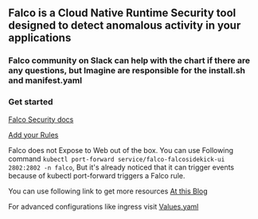 ## Falco is a Cloud Native Runtime Security tool designed to detect anomalous activity in your applications

### Falco community on Slack can help with the chart if there are any questions, but Imagine are responsible for the install.sh and manifest.yaml

### Get started

[Falco Security docs](https://falco.org/docs/)


[Add your Rules](https://falco.org/docs/rules/)

Falco does not Expose to Web out of the box. You can use Following command 
``` kubectl port-forward service/falco-falcosidekick-ui 2802:2802 -n falco ```, But it's already noticed that it can trigger events because of kubectl port-forward triggers a Falco rule.

You can use following link to get more resources [At this Blog](https://blog.webdev-jogeleit.de/blog/falco-security-and-monitoring-on-rke-bare-metal-cluster-with-rancher/)

For advanced configurations like ingress visit [Values.yaml](https://github.com/falcosecurity/charts/blob/427bf5c8eb1a80b93e142376eb338bde4efa899a/falcosidekick/values.yaml#L211)
